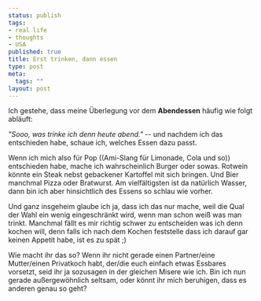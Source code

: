 ```yaml
--- 
status: publish
tags: 
- real life
- thoughts
- USA
published: true
title: Erst trinken, dann essen
type: post
meta: 
  tags: ""
layout: post
---
```

Ich gestehe, dass meine Überlegung vor dem <strong>Abendessen</strong> häufig wie folgt abläuft:

<em>"Sooo, was trinke ich denn heute abend."</em> -- und nachdem ich das entschieden habe, schaue ich, welches Essen dazu passt.

Wenn ich mich also für Pop ((Ami-Slang für Limonade, Cola und so)) entschieden habe, mache ich wahrscheinlich Burger oder sowas. Rotwein könnte ein Steak nebst gebackener Kartoffel mit sich bringen. Und Bier manchmal Pizza oder Bratwurst. Am vielfältigsten ist da natürlich Wasser, dann bin ich aber hinsichtlich des Essens so schlau wie vorher.

Und ganz insgeheim glaube ich ja, dass ich das nur mache, weil die Qual der Wahl ein wenig eingeschränkt wird, wenn man schon weiß was man trinkt. Manchmal fällt es mir richtig schwer zu entscheiden was ich denn kochen will, denn falls ich nach dem Kochen feststelle dass ich darauf gar keinen Appetit habe, ist es zu spät ;)

Wie macht ihr das so? Wenn ihr nicht gerade einen Partner/eine Mutter/einen Privatkoch habt, der/die euch einfach etwas Essbares vorsetzt, seid ihr ja sozusagen in der gleichen Misere wie ich. Bin ich nun gerade außergewöhnlich seltsam, oder könnt ihr mich beruhigen, dass es anderen genau so geht?
